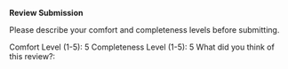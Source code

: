 **Review Submission**

Please describe your comfort and completeness levels before submitting.

Comfort Level (1-5): 
5
Completeness Level (1-5):
5
What did you think of this review?:
